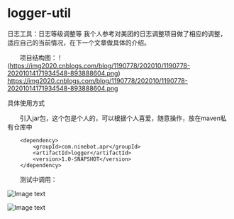 # logger-util
日志工具：日志等级调整等
我个人参考对美团的日志调整项目做了相应的调整，适应自己的当前情况，在下一个文章做具体的介绍。

　　项目结构图：
    !
    (https://img2020.cnblogs.com/blog/1190778/202010/1190778-20201014171934548-893888604.png)
    https://img2020.cnblogs.com/blog/1190778/202010/1190778-20201014171934548-893888604.png
  
   具体使用方式

　　引入jar包，这个包是个人的，可以根据个人喜爱，随意操作，放在maven私有仓库中

        <dependency>
            <groupId>com.ninebot.apr</groupId>
            <artifactId>logger</artifactId>
            <version>1.0-SNAPSHOT</version>
        </dependency>
　　测试中调用：
  
  ![Image text](https://img2020.cnblogs.com/blog/1190778/202010/1190778-20201014171934548-893888604.png)  
  
  ![Image text](https://img2020.cnblogs.com/blog/1190778/202010/1190778-20201014171934548-893888604.png)


 
